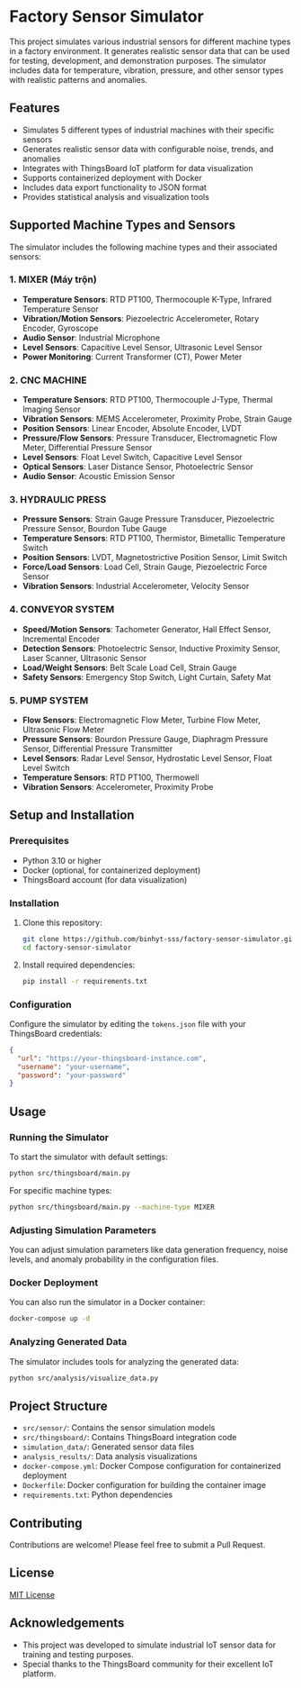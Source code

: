 # Factory Sensor Simulator

This project simulates various industrial sensors for different machine types in a factory environment. It generates realistic sensor data that can be used for testing, development, and demonstration purposes. The simulator includes data for temperature, vibration, pressure, and other sensor types with realistic patterns and anomalies.

## Features

- Simulates 5 different types of industrial machines with their specific sensors
- Generates realistic sensor data with configurable noise, trends, and anomalies
- Integrates with ThingsBoard IoT platform for data visualization
- Supports containerized deployment with Docker
- Includes data export functionality to JSON format
- Provides statistical analysis and visualization tools

## Supported Machine Types and Sensors
The simulator includes the following machine types and their associated sensors:
### 1. MIXER (Máy trộn)
- **Temperature Sensors**: RTD PT100, Thermocouple K-Type, Infrared Temperature Sensor
- **Vibration/Motion Sensors**: Piezoelectric Accelerometer, Rotary Encoder, Gyroscope
- **Audio Sensor**: Industrial Microphone
- **Level Sensors**: Capacitive Level Sensor, Ultrasonic Level Sensor
- **Power Monitoring**: Current Transformer (CT), Power Meter
### 2. CNC MACHINE
- **Temperature Sensors**: RTD PT100, Thermocouple J-Type, Thermal Imaging Sensor
- **Vibration Sensors**: MEMS Accelerometer, Proximity Probe, Strain Gauge
- **Position Sensors**: Linear Encoder, Absolute Encoder, LVDT
- **Pressure/Flow Sensors**: Pressure Transducer, Electromagnetic Flow Meter, Differential Pressure Sensor
- **Level Sensors**: Float Level Switch, Capacitive Level Sensor
- **Optical Sensors**: Laser Distance Sensor, Photoelectric Sensor
- **Audio Sensor**: Acoustic Emission Sensor

### 3. HYDRAULIC PRESS
- **Pressure Sensors**: Strain Gauge Pressure Transducer, Piezoelectric Pressure Sensor, Bourdon Tube Gauge
- **Temperature Sensors**: RTD PT100, Thermistor, Bimetallic Temperature Switch
- **Position Sensors**: LVDT, Magnetostrictive Position Sensor, Limit Switch
- **Force/Load Sensors**: Load Cell, Strain Gauge, Piezoelectric Force Sensor
- **Vibration Sensors**: Industrial Accelerometer, Velocity Sensor

### 4. CONVEYOR SYSTEM
- **Speed/Motion Sensors**: Tachometer Generator, Hall Effect Sensor, Incremental Encoder
- **Detection Sensors**: Photoelectric Sensor, Inductive Proximity Sensor, Laser Scanner, Ultrasonic Sensor
- **Load/Weight Sensors**: Belt Scale Load Cell, Strain Gauge
- **Safety Sensors**: Emergency Stop Switch, Light Curtain, Safety Mat

### 5. PUMP SYSTEM
- **Flow Sensors**: Electromagnetic Flow Meter, Turbine Flow Meter, Ultrasonic Flow Meter
- **Pressure Sensors**: Bourdon Pressure Gauge, Diaphragm Pressure Sensor, Differential Pressure Transmitter
- **Level Sensors**: Radar Level Sensor, Hydrostatic Level Sensor, Float Level Switch
- **Temperature Sensors**: RTD PT100, Thermowell
- **Vibration Sensors**: Accelerometer, Proximity Probe

## Setup and Installation

### Prerequisites
- Python 3.10 or higher
- Docker (optional, for containerized deployment)
- ThingsBoard account (for data visualization)

### Installation
1. Clone this repository:
   ```bash
   git clone https://github.com/binhyt-sss/factory-sensor-simulator.git
   cd factory-sensor-simulator
   ```

2. Install required dependencies:
   ```bash
   pip install -r requirements.txt
   ```

### Configuration
Configure the simulator by editing the `tokens.json` file with your ThingsBoard credentials:

```json
{
  "url": "https://your-thingsboard-instance.com",
  "username": "your-username",
  "password": "your-password"
}
```

## Usage

### Running the Simulator
To start the simulator with default settings:
```bash
python src/thingsboard/main.py
```

For specific machine types:
```bash
python src/thingsboard/main.py --machine-type MIXER
```

### Adjusting Simulation Parameters
You can adjust simulation parameters like data generation frequency, noise levels, and anomaly probability in the configuration files.

### Docker Deployment
You can also run the simulator in a Docker container:
```bash
docker-compose up -d
```

### Analyzing Generated Data
The simulator includes tools for analyzing the generated data:

```bash
python src/analysis/visualize_data.py
```

## Project Structure
- `src/sensor/`: Contains the sensor simulation models
- `src/thingsboard/`: Contains ThingsBoard integration code
- `simulation_data/`: Generated sensor data files
- `analysis_results/`: Data analysis visualizations
- `docker-compose.yml`: Docker Compose configuration for containerized deployment
- `Dockerfile`: Docker configuration for building the container image
- `requirements.txt`: Python dependencies

## Contributing
Contributions are welcome! Please feel free to submit a Pull Request.

## License
[MIT License](LICENSE)

## Acknowledgements
- This project was developed to simulate industrial IoT sensor data for training and testing purposes.
- Special thanks to the ThingsBoard community for their excellent IoT platform.